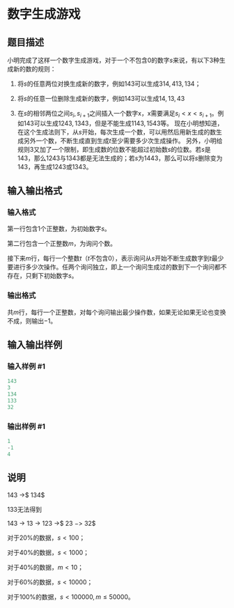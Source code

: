 # 数字生成游戏

## 题目描述

小明完成了这样一个数字生成游戏，对于一个不包含$0$的数字$s$来说，有以下$3$种生成新的数的规则：

1. 将$s$的任意两位对换生成新的数字，例如$143$可以生成$314,413,134$；

2. 将$s$的任意一位删除生成新的数字，例如$143$可以生成$14,13,43$

3. 在$s$的相邻两位之间$s_i,s_{i + 1}$之间插入一个数字x，x需要满足$s_i<x<s_{i + 1}$。例如$143$可以生成$1243,1343$，但是不能生成$1143,1543$等。 现在小明想知道，在这个生成法则下，从$s$开始，每次生成一个数，可以用然后用新生成的数生成另外一个数，不断生成直到生成$t$至少需要多少次生成操作。 另外，小明给规则$3$又加了一个限制，即生成数的位数不能超过初始数$s$的位数。若$s$是$143$，那么$1243$与$1343$都是无法生成的；若$s$为$1443$，那么可以将$s$删除变为$143$，再生成$1243$或$1343$。

## 输入输出格式

### 输入格式

第一行包含$1$个正整数，为初始数字$s$。

第二行包含一个正整数$m$，为询问个数。

接下来$m$行，每行一个整数$t$（$t$不包含$0$），表示询问从$s$开始不断生成数字到$t$最少要进行多少次操作。任两个询问独立，即上一个询问生成过的数到下一个询问都不存在，只剩下初始数字$s$。

### 输出格式

共$m$行，每行一个正整数，对每个询问输出最少操作数，如果无论如果无论也变换不成，则输出$-1$。

## 输入输出样例

### 输入样例 #1

```cpp
143
3
134
133
32

```
### 输出样例 #1

```cpp
1
-1
4

```
## 说明

$143$ ->$ 134$

$133$无法得到

$143$ -> $13$ -> $123$ ->$ 23 $->$ 32$

对于$20\%$的数据，$s < 100$；

对于$40\%$的数据，$s < 1000$；

对于$40\%$的数据，$m < 10$；

对于$60\%$的数据，$s < 10000$；

对于$100\%$的数据，$s < 100000,m ≤ 50000$。


